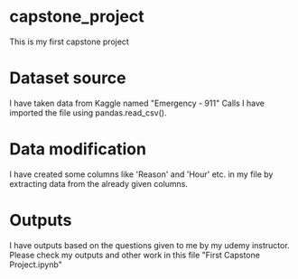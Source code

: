 # capstone_project
This is my first capstone project

# Dataset source
I have taken data from Kaggle named "Emergency - 911" Calls I have imported the file using pandas.read_csv().

# Data modification
I have created some columns like 'Reason' and 'Hour' etc. in my file by extracting data from the already given columns.

# Outputs
I have outputs based on the questions given to me by my udemy instructor. Please check my outputs and other work in this file "First Capstone Project.ipynb"

